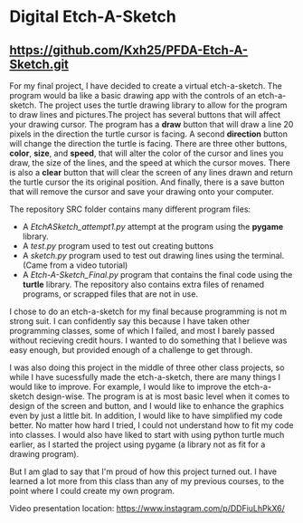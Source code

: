 # Digital Etch-A-Sketch
## https://github.com/Kxh25/PFDA-Etch-A-Sketch.git

For my final project, I have decided to create a virtual etch-a-sketch. The program would ba like a basic drawing app with the controls
of an etch-a-sketch. The project uses the turtle drawing library to allow for the program to draw lines and pictures.The project has several 
buttons that will affect your drawing cursor. The program has a **draw** button that will draw a line 20 pixels in the direction the turtle 
cursor is facing. A second **direction** button will change the direction the turtle is facing. There are three other buttons, **color**,
**size**, and **speed**, that will alter the color of the cursor and lines you draw, the size of the lines, and the speed at which the cursor
moves. There is also a **clear** button that will clear the screen of any lines drawn and return the turtle cursor the its original position.
And finally, there is a save button that will remove the cursor and save your drawing onto your computer.

The repository SRC folder contains many different program files: 
  - A *EtchASketch_attempt1.py* attempt at the program using the **pygame** library.
  - A *test.py* program used to test out creating buttons
  - A *sketch.py* program used to test out drawing lines using the terminal. (Came from a video tutorial)
  - A *Etch-A-Sketch_Final.py* program that contains the final code using the **turtle** library.
The repository also contains extra files of renamed programs, or scrapped files that are not in use.

I chose to do an etch-a-sketch for my final because programming is not m strong suit. I can confidently say this because I have taken other
programming classes, some of which I failed, and most I barely passed without recieving credit hours. I wanted to do something that I believe
was easy enough, but provided enough of a challenge to get through.

I was also doing this project in the middle of three other class projects, so while I have sucessfully made the etch-a-sketch, there are many
things I would like to improve. For example, I would like to improve the etch-a-sketch design-wise. The program is at is most basic level 
when it comes to design of the screen and button, and I would like to enhance the graphics even by just a little bit. In addition, I would 
like to have simplified my code better. No matter how hard I tried, I could not understand how to fit my code into classes. I would also
have liked to start with using python turtle much earlier, as I started the project using pygame (a library not as fit for a drawing program).

But I am glad to say that I'm proud of how this project turned out. I have learned a lot more from this class than any of my previous courses,
to the point where I could create my own program.

Video presentation location: https://www.instagram.com/p/DDFiuLhPkX6/
